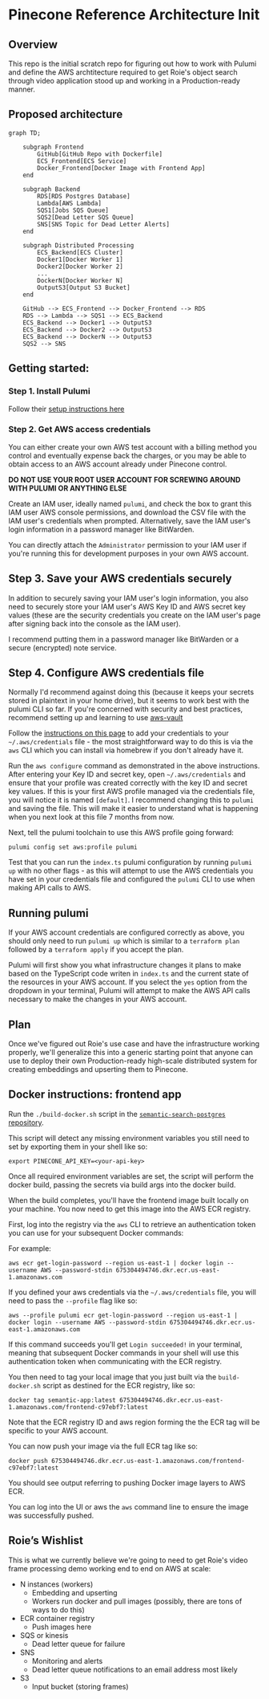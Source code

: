 # Pinecone Reference Architecture Init 

## Overview

This repo is the initial scratch repo for figuring out how to work with Pulumi and define the AWS archtitecture required to get Roie's 
object search through video application stood up and working in a Production-ready manner. 

## Proposed architecture 

```mermaid
graph TD;

    subgraph Frontend
        GitHub[GitHub Repo with Dockerfile]
        ECS_Frontend[ECS Service]
        Docker_Frontend[Docker Image with Frontend App]
    end
    
    subgraph Backend
        RDS[RDS Postgres Database]
        Lambda[AWS Lambda]
        SQS1[Jobs SQS Queue]
        SQS2[Dead Letter SQS Queue]
        SNS[SNS Topic for Dead Letter Alerts]
    end
    
    subgraph Distributed Processing
        ECS_Backend[ECS Cluster]
        Docker1[Docker Worker 1]
        Docker2[Docker Worker 2]
        ...
        DockerN[Docker Worker N]
        OutputS3[Output S3 Bucket]
    end
    
    GitHub --> ECS_Frontend --> Docker_Frontend --> RDS
    RDS --> Lambda --> SQS1 --> ECS_Backend
    ECS_Backend --> Docker1 --> OutputS3
    ECS_Backend --> Docker2 --> OutputS3
    ECS_Backend --> DockerN --> OutputS3
    SQS2 --> SNS
```

## Getting started: 

### Step 1. Install Pulumi 

Follow their [setup instructions here](https://www.pulumi.com/docs/install/)

### Step 2. Get AWS access credentials

You can either create your own AWS test account with a billing method you control and eventually expense back the charges, or you may 
be able to obtain access to an AWS account already under Pinecone control.

**DO NOT USE YOUR ROOT USER ACCOUNT FOR SCREWING AROUND WITH PULUMI OR ANYTHING ELSE**

Create an IAM user, ideally named `pulumi`, and check the box to grant this IAM user AWS console permissions, and download the CSV file with the IAM user's credentials 
when prompted. Alternatively, save the IAM user's login information in a password manager like BitWarden.

You can directly attach the `Administrator` permission to your IAM user if you're running this for development purposes in your own AWS account.

## Step 3. Save your AWS credentials securely 

In addition to securely saving your IAM user's login information, you also need to securely store your IAM user's AWS Key ID and AWS secret key values 
(these are the security credentials you create on the IAM user's page after signing back into the console as the IAM user).

I recommend putting them in a password manager like BitWarden or a secure (encrypted) note service. 

## Step 4. Configure AWS credentials file

Normally I'd recommend against doing this (because it keeps your secrets stored in plaintext in your home drive), but it seems to work 
best with the pulumi CLI so far. If you're concerned with security and best practices, recommend setting up and learning to use [aws-vault](https://github.com/99designs/aws-vault)

Follow the [instructions on this page](https://www.pulumi.com/registry/packages/aws/installation-configuration/) to add your credentials
to your `~/.aws/credentials` file - the most straightforward way to do this is via the `aws` CLI which you can install via homebrew if you 
don't already have it.

Run the `aws configure` command as demonstrated in the above instructions. After entering your Key ID and secret key, open `~/.aws/credentials`
and ensure that your profile was created correctly with the key ID and secret key values. If this is your first AWS profile managed via the 
credentials file, you will notice it is named `[default]`. I recommend changing this to `pulumi` and saving the file. This will make it easier
to understand what is happening when you next look at this file 7 months from now. 

Next, tell the pulumi toolchain to use this AWS profile going forward: 

`pulumi config set aws:profile pulumi`

Test that you can run the `index.ts` pulumi configuration by running `pulumi up` with no other flags - as this will attempt to use the AWS 
credentials you have set in your credentials file and configured the `pulumi` CLI to use when making API calls to AWS.

## Running pulumi 

If your AWS account credentials are configured correctly as above, you should only need to run `pulumi up` which is similar to a `terraform plan`
followed by a `terraform apply` if you accept the plan. 

Pulumi will first show you what infrastructure changes it plans to make based on the TypeScript code writen in `index.ts` and the current state of
the resources in your AWS account. If you select the `yes` option from the dropdown in your terminal, Pulumi will attempt to make the AWS API calls
necessary to make the changes in your AWS account.

## Plan 

Once we've figured out Roie's use case and have the infrastructure working properly, we'll generalize this into a generic starting point 
that anyone can use to deploy their own Production-ready high-scale distributed system for creating embeddings and upserting them to Pinecone.

## Docker instructions: frontend app

Run the `./build-docker.sh` script in the [`semantic-search-postgres` repository](https://github.com/pinecone-io/semantic-search-postgres). 

This script will detect any missing environment variables you still need to set by exporting them in your shell like so: 

`export PINECONE_API_KEY=<your-api-key>`

Once all required environment variables are set, the script will perform the docker build, passing the secrets via build args into the docker build.

When the build completes, you'll have the frontend image built locally on your machine. You now need to get this image into the AWS ECR registry. 

First, log into the registry via the `aws` CLI to retrieve an authentication token you can use for your subsequent Docker commands: 

For example:

`aws ecr get-login-password --region us-east-1 | docker login --username AWS --password-stdin 675304494746.dkr.ecr.us-east-1.amazonaws.com`

If you defined your aws credentials via the `~/.aws/credentials` file, you will need to pass the `--profile` flag like so: 

`aws --profile pulumi ecr get-login-password --region us-east-1 | docker login --username AWS --password-stdin 675304494746.dkr.ecr.us-east-1.amazonaws.com`

If this command succeeds you'll get `Login succeeded!` in your terminal, meaning that subsequent Docker commands in your shell will use this authentication token 
when communicating with the ECR registry.

You then need to tag your local image that you just built via the `build-docker.sh` script as destined for the ECR registry, like so: 

`docker tag semantic-app:latest 675304494746.dkr.ecr.us-east-1.amazonaws.com/frontend-c97ebf7:latest`

Note that the ECR registry ID and aws region forming the the ECR tag will be specific to your AWS account. 

You can now push your image via the full ECR tag like so: 

`docker push 675304494746.dkr.ecr.us-east-1.amazonaws.com/frontend-c97ebf7:latest`

You should see output referring to pushing Docker image layers to AWS ECR.

You can log into the UI or aws the `aws` command line to ensure the image was successfully pushed. 

## Roie’s Wishlist

This is what we currently believe we're going to need to get Roie's video frame processing demo working end to end on AWS at scale:

- N instances (workers)
    - Embedding and upserting
    - Workers run docker and pull images (possibly, there are tons of ways to do this)
- ECR container registry
    - Push images here
- SQS or kinesis
    - Dead letter queue for failure
- SNS
    - Monitoring and alerts
    - Dead letter queue notifications to an email address most likely
- S3
    - Input bucket (storing frames)

